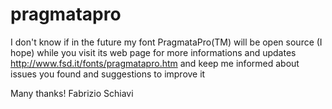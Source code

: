 pragmatapro
===========
I don't know if in the future my font PragmataPro(TM) will be open source (I hope)
while you visit its web page for more informations and updates http://www.fsd.it/fonts/pragmatapro.htm
and keep me informed about issues you found and suggestions to improve it

Many thanks!
Fabrizio Schiavi
